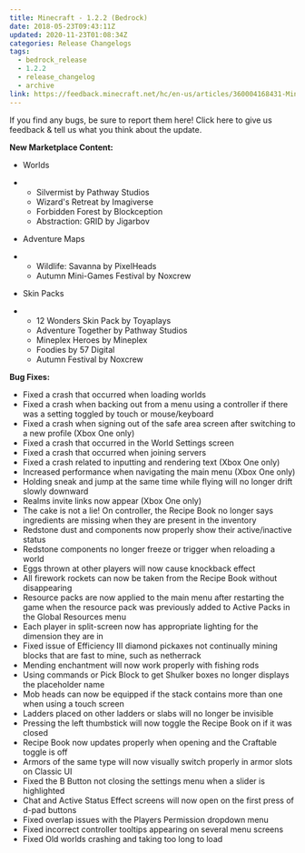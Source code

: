 ```yaml
---
title: Minecraft - 1.2.2 (Bedrock)
date: 2018-05-23T09:43:11Z
updated: 2020-11-23T01:08:34Z
categories: Release Changelogs
tags:
  - bedrock_release
  - 1.2.2
  - release_changelog
  - archive
link: https://feedback.minecraft.net/hc/en-us/articles/360004168431-Minecraft-1-2-2-Bedrock
---
```


If you find any bugs, be sure to report them here! Click here to give us feedback & tell us what you think about the update.

  
**New Marketplace Content:**

- Worlds

- - Silvermist by Pathway Studios
  - Wizard's Retreat by Imagiverse
  - Forbidden Forest by Blockception
  - Abstraction: GRID by Jigarbov

- Adventure Maps

- - Wildlife: Savanna by PixelHeads
  - Autumn Mini-Games Festival by Noxcrew

- Skin Packs

- - 12 Wonders Skin Pack by Toyaplays
  - Adventure Together by Pathway Studios
  - Mineplex Heroes by Mineplex
  - Foodies by 57 Digital
  - Autumn Festival by Noxcrew

  
**Bug Fixes:**

- Fixed a crash that occurred when loading worlds
- Fixed a crash when backing out from a menu using a controller if there was a setting toggled by touch or mouse/keyboard
- Fixed a crash when signing out of the safe area screen after switching to a new profile (Xbox One only)
- Fixed a crash that occurred in the World Settings screen
- Fixed a crash that occurred when joining servers
- Fixed a crash related to inputting and rendering text (Xbox One only)
- Increased performance when navigating the main menu (Xbox One only)
- Holding sneak and jump at the same time while flying will no longer drift slowly downward
- Realms invite links now appear (Xbox One only)
- The cake is not a lie! On controller, the Recipe Book no longer says ingredients are missing when they are present in the inventory
- Redstone dust and components now properly show their active/inactive status
- Redstone components no longer freeze or trigger when reloading a world
- Eggs thrown at other players will now cause knockback effect
- All firework rockets can now be taken from the Recipe Book without disappearing
- Resource packs are now applied to the main menu after restarting the game when the resource pack was previously added to Active Packs in the Global Resources menu
- Each player in split-screen now has appropriate lighting for the dimension they are in
- Fixed issue of Efficiency III diamond pickaxes not continually mining blocks that are fast to mine, such as netherrack
- Mending enchantment will now work properly with fishing rods
- Using commands or Pick Block to get Shulker boxes no longer displays the placeholder name
- Mob heads can now be equipped if the stack contains more than one when using a touch screen
- Ladders placed on other ladders or slabs will no longer be invisible
- Pressing the left thumbstick will now toggle the Recipe Book on if it was closed
- Recipe Book now updates properly when opening and the Craftable toggle is off
- Armors of the same type will now visually switch properly in armor slots on Classic UI
- Fixed the B Button not closing the settings menu when a slider is highlighted
- Chat and Active Status Effect screens will now open on the first press of d-pad buttons
- Fixed overlap issues with the Players Permission dropdown menu
- Fixed incorrect controller tooltips appearing on several menu screens
- Fixed Old worlds crashing and taking too long to load

<div>

 

</div>
